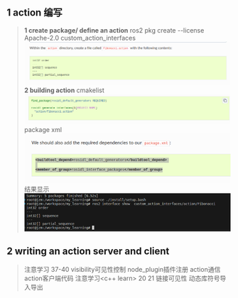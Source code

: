 ## 1 action 编写
> **1 create package/ define an action**
> ros2 pkg create --license Apache-2.0 custom_action_interfaces
> ![Alt text](image-48.png)
> **2 building action**
> cmakelist
> ![Alt text](image-49.png)
> package xml
> ![Alt text](image-50.png)
> 结果显示
> ![Alt text](image-51.png)

## 2 writing an action server and client
> 注意学习<ros learn> 37-40 visibility可见性控制 node_plugin插件注册 action通信 action客户端代码
> 注意学习<c++ learn> 20 21 链接可见性 动态库符号导入导出
